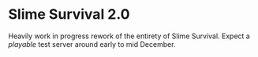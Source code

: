 # Slime Survival 2.0
Heavily work in progress rework of the entirety of Slime Survival.
Expect a *playable* test server around early to mid December.
